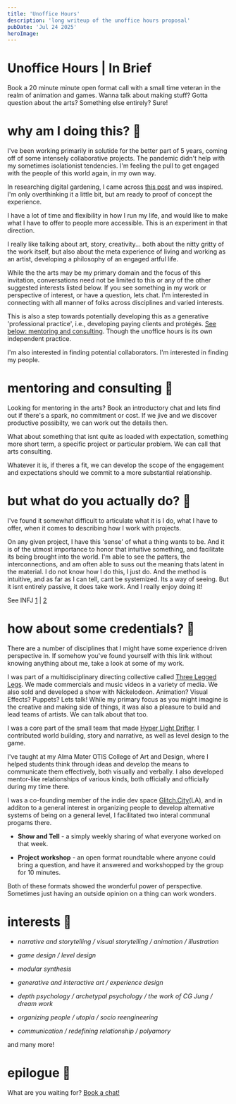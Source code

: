 ```yaml
---
title: 'Unoffice Hours'
description: 'long writeup of the unoffice hours proposal'
pubDate: 'Jul 24 2025'
heroImage: 
---
```


# Unoffice Hours | In Brief 
Book a 20 minute minute open format call with a small time veteran in the realm of animation and games. Wanna talk about making stuff? Gotta question about the arts? Something else entirely? Sure!


# why am I doing this? 🔵
I've been working primarily in solutide for the better part of 5 years, coming off of some intensely collaborative projects. The pandemic didn't help with my sometimes isolationist tendencies. I'm feeling the pull to get engaged with the people of this world again, in my own way.

In researching digital gardening, I came across [this post](https://interconnected.org/home/2020/09/24/unoffice_hours) and was inspired. I'm only overthinking it a little bit, but am ready to proof of concept the experience.


I have a lot of time and flexibility in how I run my life, and would like to make what I have to offer to people more accessible. This is an experiment in that direction.

I really like talking about art, story, creativity... both about the nitty gritty of the work itself, but also about the meta experience of living and working as an artist, developing a philosophy of an engaged artful life.

While the the arts may be my primary domain and the focus of this invitation, conversations need not be limited to this or any of the other suggested interests listed below. If you see something in my work or perspective of interest, or have a question, lets chat. I'm interested in connecting with all manner of folks across disciplines and varied interests.

This is also a step towards potentially developing this as a generative 'professional practice', i.e., developing paying clients and protégés. [See below: mentoring and consulting](#mentoring-and-consulting). Though the unoffice hours is its own independent practice.

I'm also interested in finding potential collaborators. I'm interested in finding my people.


# mentoring and consulting 🔵
Looking for mentoring in the arts? Book an introductory chat and lets find out if there's a spark, no commitment or cost. If we jive and we discover productive possibilty, we can work out the details then.

What about something that isnt quite as loaded with expectation, something more short term, a specific project or particular problem. We can call that arts consulting.

Whatever it is, if theres a fit, we can develop the scope of the engagement and expectations should we commit to a more substantial relationship.


# but what do you actually do? 🔵
I've found it somewhat difficult to articulate what it is I do, what I have to offer, when it comes to describing how I work with projects.

On any given project, I have this 'sense' of what a thing wants to be. And it is of the utmost importance to honor that intuitive something, and facilitate its being brought into the world. I'm able to see the patters, the interconnections, and am often able to suss out the meaning thats latent in the material. I do not know how I do this, I just do. And the method is intuitive, and as far as I can tell, cant be systemized. Its a way of seeing. But it isnt entirely passive, it does take work. And I really enjoy doing it!

See INFJ [1](https://www.humanmetrics.com/personality/infj) | [2](https://personalitypage.com/html/INFJ.html)


# how about some credentials? 🔵
There are a number of disciplines that I might have some experience driven perspective in. If somehow you've found yourself with this link without knowing anything about me, take a look at some of my work.

I was part of a multidisciplinary directing collective called [Three Legged Legs](http://www.threeleggedlegs.com/). We made commercials and music videos in a variety of media. We also sold and developed a show with Nickelodeon. Animation? Visual Effects? Puppets? Lets talk! While my primary focus as you might imagine is the creative and making side of things, it was also a pleasure to build and lead teams of artists. We can talk about that too.

I was a core part of the small team that made [Hyper Light Drifter](https://store.steampowered.com/app/257850/Hyper_Light_Drifter/). I contributed world building, story and narrative, as well as level design to the game.

I've taught at my Alma Mater OTIS College of Art and Design, where I helped students think through ideas and develop the means to communicate them effectively, both visually and verbally. I also developed mentor-like relationships of various kinds, both officially and officially during my time there.

I was a co-founding member of the indie dev space [Glitch.City](http://glitch.city/)(LA), and in additon to a general interest in organizing people to develop alternative systems of being on a general level, I facilitated two interal communal progams there.

- **Show and Tell** - a simply weekly sharing of what everyone worked on that week.

- **Project workshop** - an open format roundtable where anyone could bring a question, and have it answered and workshopped by the group for 10 minutes.

Both of these formats showed the wonderful power of perspective. Sometimes just having an outside opinion on a thing can work wonders.


# interests  🔵
- *narrative and storytelling / visual storytelling / animation / illustration*
- *game design / level design*
- *modular synthesis*  
  
- *generative and interactive art / experience design*

- *depth psychology / archetypal psychology / the work of CG Jung / dream work* 

- *organizing people / utopia / socio reengineering*
- *communication / redefining relationship / polyamory*

and many more!


# epilogue 🔵
What are you waiting for? [Book a chat!](https://calendly.com/caseyhunt-unoffice/20min)

